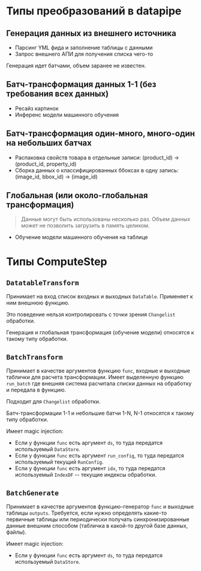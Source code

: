 # Типы преобразований в datapipe

## Генерация данных из внешнего источника

* Парсинг YML фида и заполнение таблицы с данными
* Запрос внешнего АПИ для получения списка чего-то

Генерация идет батчами, объем заранее не известен.

## Батч-трансформация данных 1-1 (без требования всех данных)

* Ресайз картинок
* Инференс модели машинного обучения

## Батч-трансформация один-много, много-один на небольших батчах

* Распаковка свойств товара в отдельные записи: (product_id) &rarr; (product_id,
  property_id)
* Сборка данных о классифицированных ббоксах в одну запись: (image_id, bbox_id)
  &rarr; (image_id)

## Глобальная (или около-глобальная трансформация)

> Данные могут быть использованы несколько раз. Объем данных может не позволить
> загрузить в память целиком.

* Обучение модели машинного обучения на таблице

# Типы ComputeStep

## `DatatableTransform`

Принимает на вход список входных и выходных `DataTable`. Применяет к ним внешнюю
функцию.

Это поведение нельзя контролировать с точки зрения `Changelist` обработки.

Генерация и глобальная трансформация (обучение модели) относятся к такому типу
обработки.

## `BatchTransform`

Принимает в качестве аргументов функцию `func`, входные и выходные таблички для расчета трансформации.
Имеет выделенную функцию `run_batch` где внешняя система расчитала списки данных
на обработку и передала в функцию.

Подходит для `Changelist` обработки.

Батч-трансформации 1-1 и небольшие батчи 1-N, N-1 относятся к такому типу
обработки.

Имеет magic injection:
- Если у функции `func` есть аргумент `ds`, то туда передатся используемый `DataStore`.
- Если у функции `func` есть аргумент `run_config`, то туда передатся используемый текущий `RunConfig`.
- Если у функции `func` есть аргумент `idx`, то туда передатся используемый `IndexDF` -- текущие индексы обработки.

## `BatchGenerate`

Принимает в качестве аргументов функцию-генератор `func` и выходные таблицы `outputs`. Требуется, если нужно определять какие-то первичные таблицы или периодически получать синхронизированные данные внешним способом (табличка в какой-то другой базе данных, файлы).

Имеет magic injection:
- Если у функции `func` есть аргумент `ds`, то туда передатся используемый `DataStore`.
